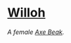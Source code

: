 # [Willoh](https://hollowknight.wiki/w/Willoh)

*A female [Axe Beak](https://5e.tools/bestiary.html#axe%20beak_mm).*
